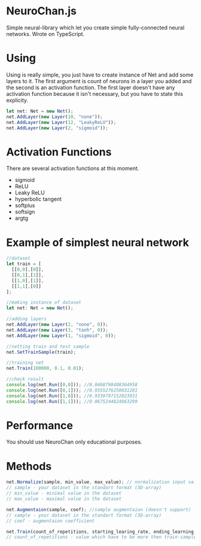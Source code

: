 # NeuroChan.js
Simple neural-library which let you create simple fully-connected neural networks. Wrote on TypeScript.

# Using
Using is really simple, you just have to create instance of Net and add some layers to it. The first argument is count of neurons in a layer you added and the second is an activation function. The first layer doesn't have any activation function because it isn't necessary, but you have to state this explicity.



```ts
let net: Net = new Net();
net.AddLayer(new Layer(10, "none"));
net.AddLayer(new Layer(12, "LeakyReLU"));
net.AddLayer(new Layer(2, "sigmoid"));
```

# Activation Functions
There are several activation functions at this moment.
* sigmoid
* ReLU
* Leaky ReLU
* hyperbolic tangent
* softplus
* softsign
* argtg

# Example of simplest neural network
```ts
//dataset
let train = [
  [[0,0],[0]],
  [[0,1],[1]],
  [[1,0],[1]],
  [[1,1],[0]]
];

//making instance of dataset
let net: Net = new Net();

//adding layers
net.AddLayer(new Layer(2, "none", 0));
net.AddLayer(new Layer(3, "tanh", 0));
net.AddLayer(new Layer(1, "sigmoid", 0));

//setting train and test sample
net.SetTrainSample(train);

//training net
net.Train(100000, 0.1, 0.01);

//check result
console.log(net.Run([0,0])); //0.0468798408364958
console.log(net.Run([0,1])); //0.9355276250031281
console.log(net.Run([1,0])); //0.9339797152023931
console.log(net.Run([1,1])); //0.0675244824863299
```

# Performance
You should use NeuroChan only educational purposes.

# Methods
```js
net.Normalize(sample, min_value, max_value); // normalization input values
// sample - your dataset in the standart format (3D-array)
// min_value - minimal value in the dataset
// max_value - maximal value in the dataset

net.Augmentaion(sample, coef); //sample augmentaion (doesn't support)
// sample - your dataset in the standart format (3D-array)
// coef - augmentaion coefficient

net.Train(count_of_repetitions, starting_learing_rate, ending_learning_rate);
// count_of_repetitions - value which have to be more then train-sample 3-5 times
```
